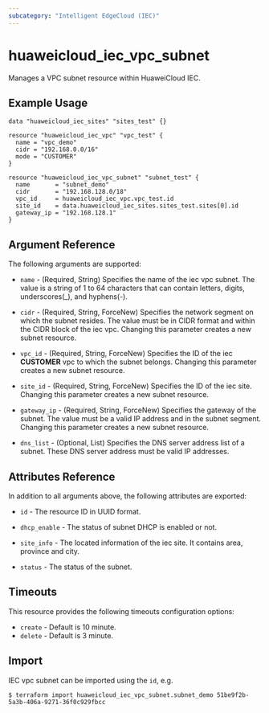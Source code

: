 ```yaml
---
subcategory: "Intelligent EdgeCloud (IEC)"
---
```


# huaweicloud_iec_vpc_subnet

Manages a VPC subnet resource within HuaweiCloud IEC.

## Example Usage

```hcl
data "huaweicloud_iec_sites" "sites_test" {}

resource "huaweicloud_iec_vpc" "vpc_test" {
  name = "vpc_demo"
  cidr = "192.168.0.0/16"
  mode = "CUSTOMER"
}

resource "huaweicloud_iec_vpc_subnet" "subnet_test" {
  name       = "subnet_demo"
  cidr       = "192.168.128.0/18"
  vpc_id     = huaweicloud_iec_vpc.vpc_test.id
  site_id    = data.huaweicloud_iec_sites.sites_test.sites[0].id
  gateway_ip = "192.168.128.1"
}
```

## Argument Reference

The following arguments are supported:

* `name` - (Required, String) Specifies the name of the iec vpc subnet.
    The value is a string of 1 to 64 characters that can contain letters, digits, 
    underscores(_), and hyphens(-).
    
* `cidr` - (Required, String, ForceNew) Specifies the network segment on which the 
    subnet resides. The value must be in CIDR format and within the CIDR block of 
    the iec vpc. Changing this parameter creates a new subnet resource.

* `vpc_id` - (Required, String, ForceNew) Specifies the ID of the iec __CUSTOMER__ 
    vpc to which the subnet belongs. 
    Changing this parameter creates a new subnet resource.

* `site_id` - (Required, String, ForceNew) Specifies the ID of the iec site. 
    Changing this parameter creates a new subnet resource.

* `gateway_ip` - (Required, String, ForceNew)  Specifies the gateway of the subnet. 
    The value must be a valid IP address and in the subnet segment. 
    Changing this parameter creates a new subnet resource.

* `dns_list` - (Optional, List) Specifies the DNS server address list of a subnet.
    These DNS server address must be valid IP addresses. 

## Attributes Reference

In addition to all arguments above, the following attributes are exported:

* `id` - The resource ID in UUID format.

* `dhcp_enable` - The status of subnet DHCP is enabled or not.

* `site_info` - The located information of the iec site. It contains 
    area, province and city.

* `status` - The status of the subnet.

## Timeouts

This resource provides the following timeouts configuration options:
* `create` - Default is 10 minute.
* `delete` - Default is 3 minute.

## Import

IEC vpc subnet can be imported using the `id`, e.g.

```
$ terraform import huaweicloud_iec_vpc_subnet.subnet_demo 51be9f2b-5a3b-406a-9271-36f0c929fbcc
```
